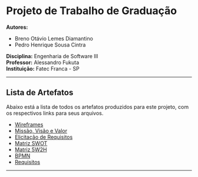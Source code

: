 # Projeto de Trabalho de Graduação

**Autores:**

- Breno Otávio Lemes Diamantino
- Pedro Henrique Sousa Cintra

**Disciplina:** Engenharia de Software III  
**Professor:** Alessandro Fukuta  
**Instituição:** Fatec Franca - SP

---

## Lista de Artefatos

Abaixo está a lista de todos os artefatos produzidos para este projeto, com os respectivos links para seus arquivos.

- [Wireframes](./Artefatos/wireframes/)
- [Missão, Visão e Valor](./Artefatos/MVV/)
- [Elicitação de Requisitos](./Artefatos/PR_RQ/)
- [Matriz SWOT](./Artefatos/Matriz_SWOT/)
- [Matriz 5W2H](./Artefatos/5W2H/)
- [BPMN](./Artefatos//BPMN/)
- [Requisitos](./Artefatos/Requisitos/)

---
